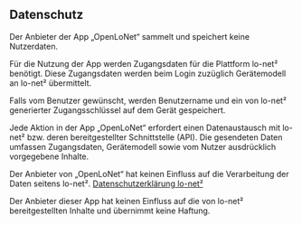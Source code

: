## Datenschutz
Der Anbieter der App „OpenLoNet“ sammelt und speichert keine Nutzerdaten.
 
Für die Nutzung der App werden Zugangsdaten für die Plattform lo-net² benötigt. Diese Zugangsdaten werden beim Login zuzüglich Gerätemodell an lo-net² übermittelt.

Falls vom Benutzer gewünscht, werden Benutzername und ein von lo-net² generierter Zugangsschlüssel auf dem Gerät gespeichert.

Jede Aktion in der App „OpenLoNet“ erfordert einen Datenaustausch mit lo-net² bzw. deren bereitgestellter Schnittstelle (API). Die gesendeten Daten umfassen Zugangsdaten, Gerätemodell sowie vom Nutzer ausdrücklich vorgegebene Inhalte.

Der Anbieter von „OpenLoNet“ hat keinen Einfluss auf die Verarbeitung der Daten seitens lo-net².
[Datenschutzerklärung lo-net²](https://www.lo-net2.de/wws/9.php#/wws/554809.php)

Der Anbieter dieser App hat keinen Einfluss auf die von lo-net² bereitgestellten Inhalte und übernimmt keine Haftung.
